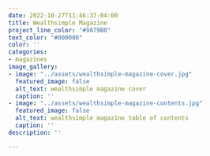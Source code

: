 ```yaml
---
date: 2022-10-27T11:46:37-04:00
title: Wealthsimple Magazine
project_line_color: "#9879B0"
text_color: "#000000"
color: ''
categories:
- magazines
image_gallery:
- image: "../assets/wealthsimple-magazine-cover.jpg"
  featured_image: false
  alt_text: wealthsimple magazine cover
  caption: ''
- image: "../assets/wealthsimple-magazine-contents.jpg"
  featured_image: false
  alt_text: wealthsimple magazine table of contents
  caption: ''
description: ''

---
```

